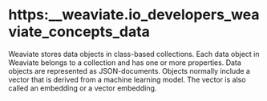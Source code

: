 # https:\_\_weaviate.io_developers_weaviate_concepts_data

Weaviate stores data objects in class-based collections. Each data object in Weaviate belongs to a collection and has one or more properties. Data objects are represented as JSON-documents. Objects normally include a vector that is derived from a machine learning model. The vector is also called an embedding or a vector embedding.
